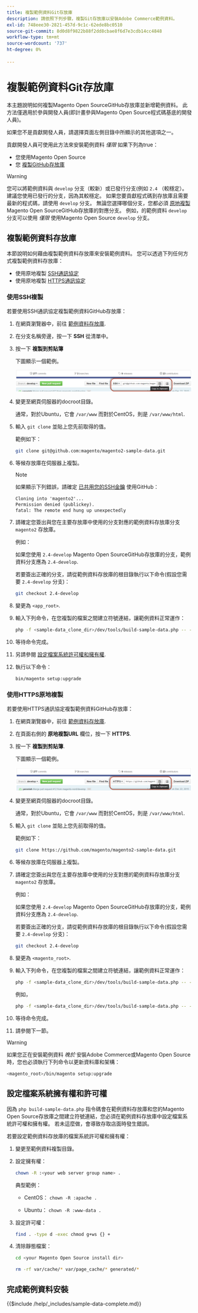 ```yaml
---
title: 複製範例資料Git存放庫
description: 請依照下列步驟，複製Git存放庫以安裝Adobe Commerce範例資料。
exl-id: 748eee30-2821-457d-9c1c-62ede8bc0510
source-git-commit: 8d0d8f9822b88f2dd8cbae8f6d7e3cdb14cc4848
workflow-type: tm+mt
source-wordcount: '737'
ht-degree: 0%

---
```


# 複製範例資料Git存放庫

本主題說明如何複製Magento Open SourceGitHub存放庫並新增範例資料。 此方法僅適用於參與開發人員(即計畫參與Magento Open Source程式碼基底的開發人員)。

如果您不是貢獻開發人員，請選擇頁面左側目錄中所顯示的其他選項之一。

貢獻開發人員可使用此方法來安裝範例資料 *僅限* 如果下列為true：

* 您使用Magento Open Source
* 您 [複製GitHub存放庫](https://developer.adobe.com/commerce/contributor/guides/install/clone-repository/)

>[!WARNING]
>
>您可以將範例資料與 `develop` 分支（較新）或已發行分支(例如 `2.4` （較穩定）。 建議您使用已發行的分支，因為其較穩定。 如果您要貢獻程式碼到存放庫且需要最新的程式碼，請使用 `develop` 分支。 無論您選擇哪個分支，您都必須 [原地複製](https://developer.adobe.com/commerce/contributor/guides/install/clone-repository/) Magento Open SourceGitHub存放庫的對應分支。 例如，的範例資料 `develop` 分支可以使用 *僅限* 使用Magento Open Source `develop` 分支。

## 複製範例資料存放庫

本節說明如何藉由複製範例資料存放庫來安裝範例資料。 您可以透過下列任何方式複製範例資料存放庫：

* 使用原地複製 [SSH通訊協定](#clone-with-ssh)
* 使用原地複製 [HTTPS通訊協定](#clone-with-https)

### 使用SSH複製

若要使用SSH通訊協定複製範例資料GitHub存放庫：

1. 在網頁瀏覽器中，前往 [範例資料存放庫](https://github.com/magento/magento2-sample-data).
1. 在分支名稱旁邊，按一下 **SSH** 從清單中。
1. 按一下 **複製到剪貼簿**

   下圖顯示一個範例。

   ![使用SSH複製GitHub存放庫](../../assets/installation/install_mage2_clone-ssh.png)

1. 變更至網頁伺服器的docroot目錄。

   通常，對於Ubuntu，它會 `/var/www` 而對於CentOS，則是 `/var/www/html`.

1. 輸入 `git clone` 並貼上您先前取得的值。

   範例如下：

   ```bash
   git clone git@github.com:magento/magento2-sample-data.git
   ```

1. 等候存放庫在伺服器上複製。

   >[!NOTE]
   >
   >如果顯示下列錯誤，請確定 [已共用您的SSH金鑰](https://docs.github.com/articles/generating-ssh-keys/) 使用GitHub：<br>

   ```terminal
   Cloning into 'magento2'...
   Permission denied (publickey).
   fatal: The remote end hung up unexpectedly
   ```

1. 請確定您簽出與您在主要存放庫中使用的分支對應的範例資料存放庫分支 `magento2` 存放庫。

   例如：

   如果您使用 `2.4-develop` Magento Open SourceGitHub存放庫的分支，範例資料分支應為 `2.4-develop`.

   若要簽出正確的分支，請從範例資料存放庫的根目錄執行以下命令(假設您需要 `2.4-develop` 分支)：

   ```bash
   git checkout 2.4-develop
   ```

1. 變更為 `<app_root>`.
1. 輸入下列命令，在您複製的檔案之間建立符號連結，讓範例資料正常運作：

   ```bash
   php -f <sample-data_clone_dir>/dev/tools/build-sample-data.php -- --ce-source="<path_to_your_magento_instance>"
   ```

1. 等待命令完成。

1. 另請參閱 [設定檔案系統許可權和擁有權](#set-file-system-ownership-and-permissions).

1. 執行以下命令：

   ```bash
   bin/magento setup:upgrade
   ```

### 使用HTTPS原地複製

若要使用HTTPS通訊協定複製範例資料GitHub存放庫：

1. 在網頁瀏覽器中，前往 [範例資料存放庫](https://github.com/magento/magento2-sample-data).
1. 在頁面右側的 **原地複製URL** 欄位，按一下 **HTTPS**.
1. 按一下 **複製到剪貼簿**.

   下圖顯示一個範例。

   ![使用HTTPS複製GitHub存放庫](../../assets/installation/install_mage2_clone-https.png)

1. 變更至網頁伺服器的docroot目錄。

   通常，對於Ubuntu，它會 `/var/www` 而對於CentOS，則是 `/var/www/html`.

1. 輸入 `git clone` 並貼上您先前取得的值。

   範例如下：

   ```bash
   git clone https://github.com/magento/magento2-sample-data.git
   ```

1. 等候存放庫在伺服器上複製。
1. 請確定您簽出與您在主要存放庫中使用的分支對應的範例資料存放庫分支 `magento2` 存放庫。

   例如：

   如果您使用 `2.4-develop` Magento Open SourceGitHub存放庫的分支，範例資料分支應為 `2.4-develop`.

   若要簽出正確的分支，請從範例資料存放庫的根目錄執行以下命令(假設您需要 `2.4-develop` 分支)：

   ```bash
   git checkout 2.4-develop
   ```

1. 變更為 `<magento_root>`.
1. 輸入下列命令，在您複製的檔案之間建立符號連結，讓範例資料正常運作：

   ```bash
   php -f <sample-data_clone_dir>/dev/tools/build-sample-data.php -- --ce-source="<path_to_your_magento_instance>"
   ```

   例如，

   ```bash
   php -f <sample-data_clone_dir>/dev/tools/build-sample-data.php -- --ce-source="/var/www/magento2"
   ```

1. 等待命令完成。
1. 請參閱下一節。

>[!WARNING]
>
>如果您正在安裝範例資料 *晚於* 安裝Adobe Commerce或Magento Open Source時，您也必須執行下列命令以更新資料庫和架構：
>
>```bash
><magento_root>/bin/magento setup:upgrade
>```

## 設定檔案系統擁有權和許可權

因為 `php build-sample-data.php` 指令碼會在範例資料存放庫和您的Magento Open Source存放庫之間建立符號連結，您必須在範例資料存放庫中設定檔案系統許可權和擁有權。 若未這麼做，會導致存取店面時發生錯誤。

若要設定範例資料存放庫的檔案系統許可權和擁有權：

1. 變更至範例資料複製目錄。
1. 設定擁有權：

   ```bash
   chown -R :<your web server group name> .
   ```

   典型範例：

   * CentOS： `chown -R :apache .`

   * Ubuntu： `chown -R :www-data .`

1. 設定許可權：

   ```bash
   find . -type d -exec chmod g+ws {} +
   ```

1. 清除靜態檔案：

   ```bash
   cd <your Magento Open Source install dir>
   ```

   ```bash
   rm -rf var/cache/* var/page_cache/* generated/*
   ```

## 完成範例資料安裝

{{$include /help/_includes/sample-data-complete.md}}
